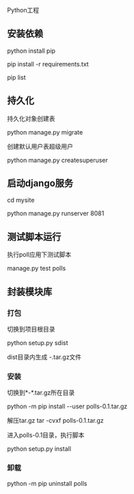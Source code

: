 
Python工程


## 安装依赖

python install pip

pip install -r requirements.txt

pip list

## 持久化

持久化对象创建表

python manage.py migrate

创建默认用户表超级用户

python manage.py createsuperuser

## 启动django服务

cd mysite

python manage.py runserver 8081

## 测试脚本运行

执行poll应用下测试脚本

manage.py test polls

## 封装模块库

### 打包

切换到项目根目录

python setup.py sdist

dist目录内生成 *-*.tar.gz文件

### 安装

切换到*-*.tar.gz所在目录

python -m pip install --user polls-0.1.tar.gz

解压tar.gz tar -cvxf polls-0.1.tar.gz

进入polls-0.1目录，执行脚本

python setup.py install

### 卸载

python -m pip uninstall polls

